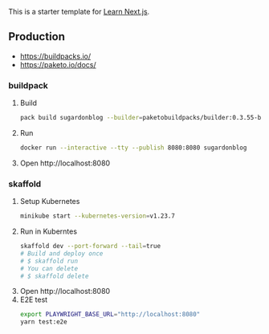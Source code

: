 This is a starter template for [Learn Next.js](https://nextjs.org/learn).

## Production

- https://buildpacks.io/
- https://paketo.io/docs/

### buildpack

1. Build
   ```bash
   pack build sugardonblog --builder=paketobuildpacks/builder:0.3.55-base
   ```
1. Run
   ```bash
   docker run --interactive --tty --publish 8080:8080 sugardonblog
   ```
1. Open http://localhost:8080

### skaffold

1. Setup Kubernetes
   ```bash
   minikube start --kubernetes-version=v1.23.7
   ```
1. Run in Kuberntes
   ```bash
   skaffold dev --port-forward --tail=true
   # Build and deploy once
   # $ skaffold run
   # You can delete
   # $ skaffold delete
   ```
1. Open http://localhost:8080
1. E2E test
   ```bash
   export PLAYWRIGHT_BASE_URL="http://localhost:8080"
   yarn test:e2e
   ```
